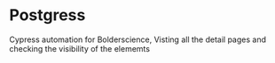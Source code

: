 # Postgress
Cypress automation for Bolderscience, Visting all the detail pages and checking the visibility of the elememts
